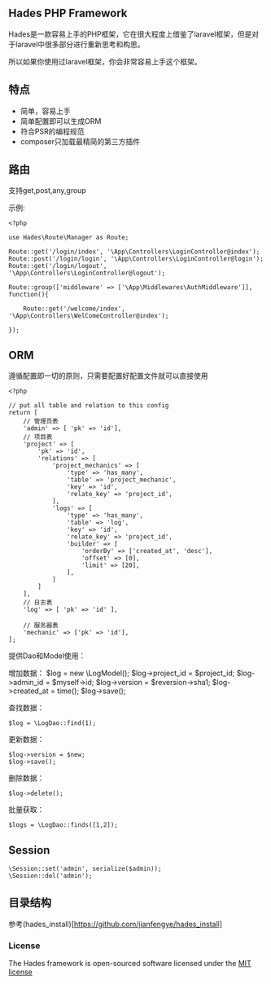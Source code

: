 ## Hades PHP Framework

Hades是一款容易上手的PHP框架，它在很大程度上借鉴了laravel框架，但是对于laravel中很多部分进行重新思考和构思。

所以如果你使用过laravel框架，你会非常容易上手这个框架。

## 特点

* 简单，容易上手
* 简单配置即可以生成ORM
* 符合PSR的编程规范
* composer只加载最精简的第三方插件

## 路由

支持get,post,any,group

示例:


    <?php

    use Hades\Route\Manager as Route;

    Route::get('/login/index', '\App\Controllers\LoginController@index');
    Route::post('/login/login', '\App\Controllers\LoginController@login');
    Route::get('/login/logout', '\App\Controllers\LoginController@logout');

    Route::group(['middleware' => ['\App\Middlewares\AuthMiddleware']], function(){

        Route::get('/welcome/index', '\App\Controllers\WelComeController@index');

    });

## ORM

遵循配置即一切的原则，只需要配置好配置文件就可以直接使用

    <?php

    // put all table and relation to this config
    return [
        // 管理员表
        'admin' => [ 'pk' => 'id'],
        // 项目表
        'project' => [
            'pk' => 'id',
            'relations' => [
                'project_mechanics' => [
                    'type' => 'has_many',
                    'table' => 'project_mechanic',
                    'key' => 'id',
                    'relate_key' => 'project_id',
                ],
                'logs' => [
                    'type' => 'has_many',
                    'table' => 'log',
                    'key' => 'id',
                    'relate_key' => 'project_id',
                    'builder' => [
                        'orderBy' => ['created_at', 'desc'],
                        'offset' => [0],
                        'limit' => [20],
                    ],
                ]
            ]
        ],
        // 日志表
        'log' => [ 'pk' => 'id' ],

        // 服务器表
        'mechanic' => ['pk' => 'id'],
    ];

提供Dao和Model使用：

增加数据：
    $log = new \LogModel();
    $log->project_id = $project_id;
    $log->admin_id = $myself->id;
    $log->version = $reversion->sha1;
    $log->created_at = time();
    $log->save();

查找数据：

    $log = \LogDao::find(1);

更新数据：

    $log->version = $new;
    $log->save();

删除数据：

    $log->delete();

批量获取：

    $logs = \LogDao::finds([1,2]);

## Session

    \Session::set('admin', serialize($admin));
    \Session::del('admin');

## 目录结构

参考(hades_install)[https://github.com/jianfengye/hades_install]

### License

The Hades framework is open-sourced software licensed under the [MIT license](http://opensource.org/licenses/MIT)
